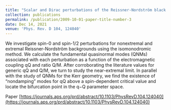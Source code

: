 ```yaml
---
title: "Scalar and Dirac perturbations of the Reissner-Nordström black hole and Painlevé transcendents"
collection: publications
permalink: /publication/2009-10-01-paper-title-number-3
date: Dec 14, 2021
venue: 'Phys. Rev. D 104, 124040'
---
```

 
We investigate spin-0 and spin-1/2 perturbations for nonextremal and extremal Reissner-Nordström backgrounds using the isomonodromic method. We calculate the fundamental quasinormal modes (QNMs) associated with each perturbation as a function of the electromagnetic coupling qQ and ratio Q/M. After corroborating the literature values for generic qQ and Q/M, we turn to study the near-extremal limit. In parallel with the study of QNMs for the Kerr geometry, we find the existence of “nondamping” modes for qQ above a spin-dependent critical value and locate the bifurcation point in the q−Q parameter space.

Paper [https://journals.aps.org/prd/abstract/10.1103/PhysRevD.104.124040](https://journals.aps.org/prd/abstract/10.1103/PhysRevD.104.124040)
